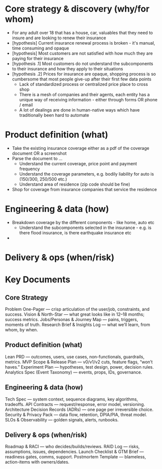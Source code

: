 # Core strategy & discovery (why/for whom)

* For any adult over 18 that has a house, car, valuables that they need to insure and are looking to renew their insurance
* [hypothesis] Current insurance renewal process is broken - it's manual, time consuming and opaque
* [hypothesis] Most customers are not satisfied with how much they are paying for their insurance
 * [hypothesis .1] Most customers do not understand the subcomponents to their insurance and how they apply to their situations
 * [hypothesis .2] Prices for insurance are opaque, shopping process is so cumbersome that most people give-up after their first few data points
   * Lack of standardized process or centralized price place to cross shop
   * There is a mesh of companies and their agents, each entity has a unique way of receiving information - either through forms OR phone / email
   * A lot of dealings are done in human-native ways which have traditionally been hard to automate

# Product definition (what)
* Take the existing insurance coverage either as a pdf of the coverage document OR a screenshot 
* Parse the document to ...
  * Understand the current coverage, price point and payment frequency 
  * Understand the coverage parameters, e.g. bodily liability for auto is (150/300, 250/500 etc.)
  * Understand area of residence (zip code should be fine)
* Shop for coverage from insurance companies that service the residence


# Engineering & data (how)

* Breakdown coverage by the different components - like home, auto etc
  * Understand the subcomponents selected in the insurance - e.g. is there flood insurance, is there earthquake insurance etc
* 


# Delivery & ops (when/risk)


# Key Documents

## Core Strategy
Problem One-Pager — crisp articulation of the user/job, constraints, and success.
Vision & North-Star — what great looks like in 12–18 months; success metrics.
Jobs/Personas & Journey Map — pains, triggers, moments of truth.
Research Brief & Insights Log — what we’ll learn, from whom, by when.

## Product definition (what)
Lean PRD — outcomes, users, use cases, non-functionals, guardrails, metrics.
MVP Scope & Release Plan — v0/v1/v2 cuts, feature flags, “won’t haves.”
Experiment Plan — hypotheses, test design, power, decision rules.
Analytics Spec (Event Taxonomy) — events, props, IDs, governance.

## Engineering & data (how)
Tech Spec — system context, sequence diagrams, key algorithms, tradeoffs.
API Contracts — request/response, error model, versioning.
Architecture Decision Records (ADRs) — one page per irreversible choice.
Security & Privacy Pack — data flow, retention, DPIA/PIA, threat model.
SLOs & Observability — golden signals, alerts, runbooks.

## Delivery & ops (when/risk)
Roadmap & RACI — who decides/builds/reviews.
RAID Log — risks, assumptions, issues, dependencies.
Launch Checklist & GTM Brief — readiness gates, comms, support.
Postmortem Template — blameless, action-items with owners/dates.

